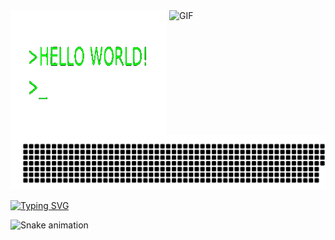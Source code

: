 

<img align="left" alt="GIF" src="1-jB76MLZjiNhGSQQvxm7LSQ-1--unscreen.gif" width="250" height="200" />
<img align="right" alt="GIF" src="12e8a6a547e317524121f7a5d6084036.gif" width="250" height="200" />


![gitartwork](gitartwork.svg)

[![Typing SVG](https://readme-typing-svg.herokuapp.com?font=Kdam+Thmor+Pro&size=36&color=27F72B&center=true&width=1200&height=200&lines=Back+End+engineer)](https://git.io/typing-svg)

![Snake animation](https://github.com/khasanovmma/khasanovmma/blob/output/github-contribution-grid-snake.svg)
